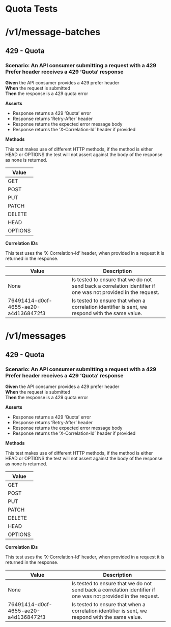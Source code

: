 # Quota Tests

# /v1/message-batches

## 429 - Quota


### Scenario: An API consumer submitting a request with a 429 Prefer header receives a 429 ‘Quota’ response

**Given** the API consumer provides a 429 prefer header
<br/>
**When** the request is submitted
<br/>
**Then** the response is a 429 quota error
<br/>

**Asserts**
- Response returns a 429 ‘Quota’ error
- Response returns ‘Retry-After’ header
- Response returns the expected error message body
- Response returns the ‘X-Correlation-Id’ header if provided

**Methods**

This test makes use of different HTTP methods, if the method is either HEAD or OPTIONS the test will not assert against the body of the response as none is returned.

| Value   |
|---------|
| GET     |
| POST    |
| PUT     |
| PATCH   |
| DELETE  |
| HEAD    |
| OPTIONS |

**Correlation IDs**

This test uses the ‘X-Correlation-Id’ header, when provided in a request it is returned in the response.

| Value                                | Description                                                                                                   |
|--------------------------------------|---------------------------------------------------------------------------------------------------------------|
| None                                 | Is tested to ensure that we do not send back a correlation identifier if one was not provided in the request. |
| 76491414-d0cf-4655-ae20-a4d1368472f3 | Is tested to ensure that when a correlation identifier is sent, we respond with the same value.               |

# /v1/messages

## 429 - Quota


### Scenario: An API consumer submitting a request with a 429 Prefer header receives a 429 ‘Quota’ response

**Given** the API consumer provides a 429 prefer header
<br/>
**When** the request is submitted
<br/>
**Then** the response is a 429 quota error
<br/>

**Asserts**
- Response returns a 429 ‘Quota’ error
- Response returns ‘Retry-After’ header
- Response returns the expected error message body
- Response returns the ‘X-Correlation-Id’ header if provided

**Methods**

This test makes use of different HTTP methods, if the method is either HEAD or OPTIONS the test will not assert against the body of the response as none is returned.

| Value   |
|---------|
| GET     |
| POST    |
| PUT     |
| PATCH   |
| DELETE  |
| HEAD    |
| OPTIONS |

**Correlation IDs**

This test uses the ‘X-Correlation-Id’ header, when provided in a request it is returned in the response.

| Value                                | Description                                                                                                   |
|--------------------------------------|---------------------------------------------------------------------------------------------------------------|
| None                                 | Is tested to ensure that we do not send back a correlation identifier if one was not provided in the request. |
| 76491414-d0cf-4655-ae20-a4d1368472f3 | Is tested to ensure that when a correlation identifier is sent, we respond with the same value.               |
